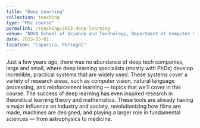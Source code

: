 ```yaml
---
title: "Deep Learning"
collection: teaching
type: "MSc course"
permalink: /teaching/2023-deep-learning
venue: "NOVA School of Science and Technology, Department of Computer Science"
date: 2023-03-01
location: "Caparica, Portugal"
---
```


Just a few years ago, there was no abundance of deep tech companies, large and small, where deep learning specialists
(mostly with PhDs) develop incredible, practical systems that are widely used. These systems cover a variety of 
research areas, such as computer vision, natural language processing, and reinforcement learning — topics 
that we'll cover in this course. The success of deep learning has even inspired research in theoretical 
learning theory and mathematics. These tools are already having a major influence on industry and society, 
revolutionizing how films are made, machines are designed, and playing a larger role in fundamental sciences — from 
astrophysics to medicine.

